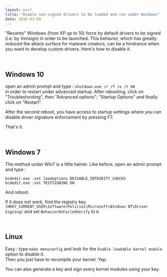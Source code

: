 ```yaml
---
layout: post
title: "Enable non-signed drivers to be loaded and ran under Windows"
date: 2016-03-09
---
```


"Recents" Windows (from XP up to 10) force by default drivers to be signed (i.e. by Verisign) in order to be launched. This behavior, which has greatly reduced the attack surface for malware creators, can be a hindrance when you want to develop custom drivers. Here's how to disable it.


<!--more-->

<br>

## Windows 10

open an admin prompt and type :
```shutdown.exe /r /f /o /t 00 ``` <br>
in order to restart under advanced startup. After rebooting, click on "Troubleshooting", then "Advanced options"; "Startup Options" and finally click on "Restart".

After the second reboot, you have access to startup settings where you can disable driver signature enforcement by pressing F7.

That's it.

<br>

## Windows 7

The method under Win7 is a little hairier. Like before, open an admin prompt and type :


```bcdedit.exe -set loadoptions DDISABLE_INTEGRITY_CHECKS```
<br>
```bcdedit.exe -set TESTSIGNING ON```

And reboot.


If it does not work, find the registry key ```[HKEY_CURRENT_USER\Software\Policies\Microsoft\Windows NT\Driver Signing]``` and set ```BehaviorOnFailedVerify``` to `0`.

<br>

## Linux

Easy : type ```make menuconfig``` and look for the ```Enable loadable kernel module``` option to disable it.<br>
Then you just have to recompile your kernel. Yep. <br>

You can also generate a key and sign every kernel modules using your key.